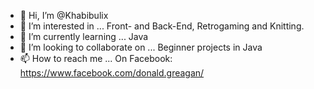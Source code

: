 - 👋 Hi, I’m @Khabibulix
- 👀 I’m interested in ...
  Front- and Back-End, Retrogaming and Knitting.
- 🌱 I’m currently learning ...
Java
- 💞️ I’m looking to collaborate on ...
Beginner projects in Java
- 📫 How to reach me ...
On Facebook: https://www.facebook.com/donald.greagan/

<!---
Khabibulix/Khabibulix is a ✨ special ✨ repository because its `README.md` (this file) appears on your GitHub profile.
You can click the Preview link to take a look at your changes.
--->
